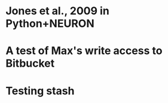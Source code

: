 # Jones et al., 2009 in Python+NEURON
# A test of Max's write access to Bitbucket

Testing stash
=============
